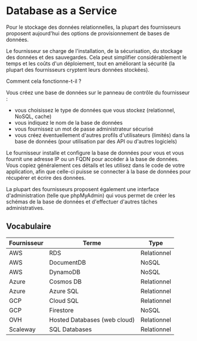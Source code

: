 # Database as a Service

Pour le stockage des données relationnelles, la plupart des fournisseurs proposent aujourd'hui des options de provisionnement de bases de données.

Le fournisseur se charge de l'installation, de la sécurisation, du stockage des données et des sauvegardes. Cela peut simplifier considérablement le temps et les coûts d'un déploiement, tout en améliorant la sécurité (la plupart des fournisseurs cryptent leurs données stockées).

Comment cela fonctionne-t-il ?

Vous créez une base de données sur le panneau de contrôle du fournisseur :

- vous choisissez le type de données que vous stockez (relationnel, NoSQL, cache)
- vous indiquez le nom de la base de données
- vous fournissez un mot de passe administrateur sécurisé
- vous créez éventuellement d'autres profils d'utilisateurs (limités) dans la base de données (pour utilisation par des API ou d'autres logiciels)

Le fournisseur installe et configure la base de données pour vous et vous fournit une adresse IP ou un FQDN pour accéder à la base de données. Vous copiez généralement ces détails et les utilisez dans le code de votre application, afin que celle-ci puisse se connecter à la base de données pour récupérer et écrire des données.

La plupart des fournisseurs proposent également une interface d'administration (telle que phpMyAdmin) qui vous permet de créer les schémas de la base de données et d'effectuer d'autres tâches administratives.

## Vocabulaire

| Fournisseur | Terme | Type |
|--|--|--|
| AWS | RDS | Relationnel |
| AWS | DocumentDB | NoSQL |
| AWS | DynamoDB | NoSQL |
| Azure | Cosmos DB | Relationnel |
| Azure | Azure SQL | Relationnel |
| GCP | Cloud SQL | Relationnel |
| GCP | Firestore | NoSQL |
| OVH | Hosted Databases (web cloud) | Relationnel |
| Scaleway | SQL Databases | Relationnel |